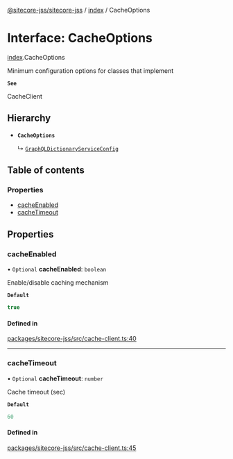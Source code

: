 [@sitecore-jss/sitecore-jss](../README.md) / [index](../modules/index.md) / CacheOptions

# Interface: CacheOptions

[index](../modules/index.md).CacheOptions

Minimum configuration options for classes that implement

**`See`**

CacheClient

## Hierarchy

- **`CacheOptions`**

  ↳ [`GraphQLDictionaryServiceConfig`](i18n.GraphQLDictionaryServiceConfig.md)

## Table of contents

### Properties

- [cacheEnabled](index.CacheOptions.md#cacheenabled)
- [cacheTimeout](index.CacheOptions.md#cachetimeout)

## Properties

### cacheEnabled

• `Optional` **cacheEnabled**: `boolean`

Enable/disable caching mechanism

**`Default`**

```ts
true
```

#### Defined in

[packages/sitecore-jss/src/cache-client.ts:40](https://github.com/Sitecore/jss/blob/dc1481418/packages/sitecore-jss/src/cache-client.ts#L40)

___

### cacheTimeout

• `Optional` **cacheTimeout**: `number`

Cache timeout (sec)

**`Default`**

```ts
60
```

#### Defined in

[packages/sitecore-jss/src/cache-client.ts:45](https://github.com/Sitecore/jss/blob/dc1481418/packages/sitecore-jss/src/cache-client.ts#L45)
